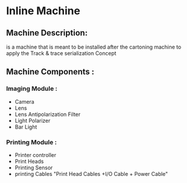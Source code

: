# Inline Machine
## Machine Description:
is a machine that is meant to be installed after the cartoning machine to apply the Track & trace serialization Concept
## Machine Components :
### Imaging Module :
  - Camera
  - Lens
  - Lens Antipolarization Filter
  - Light Polarizer
  - Bar Light
### Printing Module :
  - Printer controller
  - Print Heads
  - Printing Sensor
  - printing Cables "Print Head Cables +I/O Cable + Power Cable"
